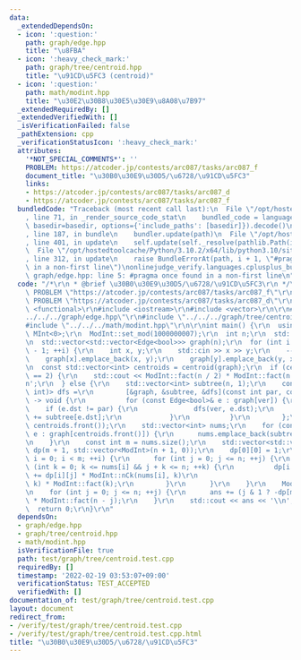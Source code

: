 ```yaml
---
data:
  _extendedDependsOn:
  - icon: ':question:'
    path: graph/edge.hpp
    title: "\u8FBA"
  - icon: ':heavy_check_mark:'
    path: graph/tree/centroid.hpp
    title: "\u91CD\u5FC3 (centroid)"
  - icon: ':question:'
    path: math/modint.hpp
    title: "\u30E2\u30B8\u30E5\u30E9\u8A08\u7B97"
  _extendedRequiredBy: []
  _extendedVerifiedWith: []
  _isVerificationFailed: false
  _pathExtension: cpp
  _verificationStatusIcon: ':heavy_check_mark:'
  attributes:
    '*NOT_SPECIAL_COMMENTS*': ''
    PROBLEM: https://atcoder.jp/contests/arc087/tasks/arc087_f
    document_title: "\u30B0\u30E9\u30D5/\u6728/\u91CD\u5FC3"
    links:
    - https://atcoder.jp/contests/arc087/tasks/arc087_d
    - https://atcoder.jp/contests/arc087/tasks/arc087_f
  bundledCode: "Traceback (most recent call last):\n  File \"/opt/hostedtoolcache/Python/3.10.2/x64/lib/python3.10/site-packages/onlinejudge_verify/documentation/build.py\"\
    , line 71, in _render_source_code_stat\n    bundled_code = language.bundle(stat.path,\
    \ basedir=basedir, options={'include_paths': [basedir]}).decode()\n  File \"/opt/hostedtoolcache/Python/3.10.2/x64/lib/python3.10/site-packages/onlinejudge_verify/languages/cplusplus.py\"\
    , line 187, in bundle\n    bundler.update(path)\n  File \"/opt/hostedtoolcache/Python/3.10.2/x64/lib/python3.10/site-packages/onlinejudge_verify/languages/cplusplus_bundle.py\"\
    , line 401, in update\n    self.update(self._resolve(pathlib.Path(included), included_from=path))\n\
    \  File \"/opt/hostedtoolcache/Python/3.10.2/x64/lib/python3.10/site-packages/onlinejudge_verify/languages/cplusplus_bundle.py\"\
    , line 312, in update\n    raise BundleErrorAt(path, i + 1, \"#pragma once found\
    \ in a non-first line\")\nonlinejudge_verify.languages.cplusplus_bundle.BundleErrorAt:\
    \ graph/edge.hpp: line 5: #pragma once found in a non-first line\n"
  code: "/*\r\n * @brief \u30B0\u30E9\u30D5/\u6728/\u91CD\u5FC3\r\n */\r\n#define\
    \ PROBLEM \"https://atcoder.jp/contests/arc087/tasks/arc087_f\"\r\n// #define\
    \ PROBLEM \"https://atcoder.jp/contests/arc087/tasks/arc087_d\"\r\n\r\n#include\
    \ <functional>\r\n#include <iostream>\r\n#include <vector>\r\n\r\n#include \"\
    ../../../graph/edge.hpp\"\r\n#include \"../../../graph/tree/centroid.hpp\"\r\n\
    #include \"../../../math/modint.hpp\"\r\n\r\nint main() {\r\n  using ModInt =\
    \ MInt<0>;\r\n  ModInt::set_mod(1000000007);\r\n  int n;\r\n  std::cin >> n;\r\
    \n  std::vector<std::vector<Edge<bool>>> graph(n);\r\n  for (int i = 0; i < n\
    \ - 1; ++i) {\r\n    int x, y;\r\n    std::cin >> x >> y;\r\n    --x; --y;\r\n\
    \    graph[x].emplace_back(x, y);\r\n    graph[y].emplace_back(y, x);\r\n  }\r\
    \n  const std::vector<int> centroids = centroid(graph);\r\n  if (centroids.size()\
    \ == 2) {\r\n    std::cout << ModInt::fact(n / 2) * ModInt::fact(n / 2) << '\\\
    n';\r\n  } else {\r\n    std::vector<int> subtree(n, 1);\r\n    const std::function<void(int,\
    \ int)> dfs =\r\n        [&graph, &subtree, &dfs](const int par, const int ver)\
    \ -> void {\r\n          for (const Edge<bool>& e : graph[ver]) {\r\n        \
    \    if (e.dst != par) {\r\n              dfs(ver, e.dst);\r\n              subtree[ver]\
    \ += subtree[e.dst];\r\n            }\r\n          }\r\n        };\r\n    dfs(-1,\
    \ centroids.front());\r\n    std::vector<int> nums;\r\n    for (const Edge<bool>&\
    \ e : graph[centroids.front()]) {\r\n      nums.emplace_back(subtree[e.dst]);\r\
    \n    }\r\n    const int m = nums.size();\r\n    std::vector<std::vector<ModInt>>\
    \ dp(m + 1, std::vector<ModInt>(n + 1, 0));\r\n    dp[0][0] = 1;\r\n    for (int\
    \ i = 0; i < m; ++i) {\r\n      for (int j = 0; j <= n; ++j) {\r\n        for\
    \ (int k = 0; k <= nums[i] && j + k <= n; ++k) {\r\n          dp[i + 1][j + k]\
    \ += dp[i][j] * ModInt::nCk(nums[i], k)\r\n                              * ModInt::nCk(nums[i],\
    \ k) * ModInt::fact(k);\r\n        }\r\n      }\r\n    }\r\n    ModInt ans = 0;\r\
    \n    for (int j = 0; j <= n; ++j) {\r\n      ans += (j & 1 ? -dp[m][j] : dp[m][j])\
    \ * ModInt::fact(n - j);\r\n    }\r\n    std::cout << ans << '\\n';\r\n  }\r\n\
    \  return 0;\r\n}\r\n"
  dependsOn:
  - graph/edge.hpp
  - graph/tree/centroid.hpp
  - math/modint.hpp
  isVerificationFile: true
  path: test/graph/tree/centroid.test.cpp
  requiredBy: []
  timestamp: '2022-02-19 03:53:07+09:00'
  verificationStatus: TEST_ACCEPTED
  verifiedWith: []
documentation_of: test/graph/tree/centroid.test.cpp
layout: document
redirect_from:
- /verify/test/graph/tree/centroid.test.cpp
- /verify/test/graph/tree/centroid.test.cpp.html
title: "\u30B0\u30E9\u30D5/\u6728/\u91CD\u5FC3"
---
```

